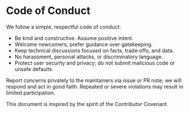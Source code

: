 # Code of Conduct

We follow a simple, respectful code of conduct:

- Be kind and constructive. Assume positive intent.
- Welcome newcomers; prefer guidance over gatekeeping.
- Keep technical discussions focused on facts, trade‑offs, and data.
- No harassment, personal attacks, or discriminatory language.
- Protect user security and privacy; do not submit malicious code or unsafe defaults.

Report concerns privately to the maintainers via issue or PR note; we will respond and act in good faith. Repeated or severe violations may result in limited participation.

This document is inspired by the spirit of the Contributor Covenant.

